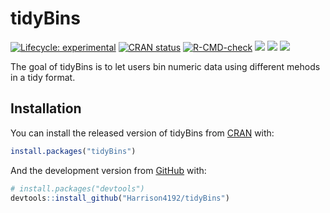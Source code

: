 
<!-- README.md is generated from README.Rmd. Please edit that file -->

# tidyBins

<!-- badges: start -->

[![Lifecycle:
experimental](https://img.shields.io/badge/lifecycle-experimental-orange.svg)](https://www.tidyverse.org/lifecycle/#experimental)
[![CRAN
status](https://www.r-pkg.org/badges/version/tidyBins)](https://CRAN.R-project.org/package=tidyBins)
[![R-CMD-check](https://github.com/Harrison4192/tidyBins/workflows/R-CMD-check/badge.svg)](https://github.com/Harrison4192/tidyBins/actions)
[![](http://cranlogs.r-pkg.org/badges/grand-total/dataCleaner?color=blue)](https://cran.r-project.org/package=dataCleaner)
[![](https://img.shields.io/github/languages/code-size/Harrison4192/dataCleaner.svg)](https://github.com/Harrison4192/dataCleaner)
[![](https://img.shields.io/github/last-commit/Harrison4192/dataCleaner.svg)](https://github.com/Harrison4192/dataCleaner/commits/master)
<!-- badges: end -->

The goal of tidyBins is to let users bin numeric data using different
mehods in a tidy format.

## Installation

You can install the released version of tidyBins from
[CRAN](https://CRAN.R-project.org) with:

``` r
install.packages("tidyBins")
```

And the development version from [GitHub](https://github.com/) with:

``` r
# install.packages("devtools")
devtools::install_github("Harrison4192/tidyBins")
```
